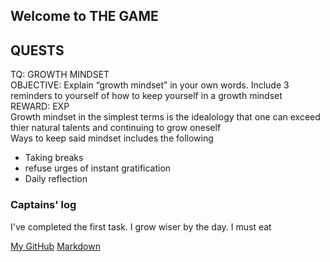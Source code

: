 ## Welcome to THE GAME
<h2> QUESTS </h2>
  TQ: GROWTH MINDSET
    <br>OBJECTIVE: Explain “growth mindset” in your own words. Include 3 reminders to yourself of how to keep yourself in a growth mindset
    <br>REWARD: EXP
    <br>Growth mindset in the simplest terms is the idealology that one can exceed thier natural talents and continuing to grow oneself 
   <br> Ways to keep said mindset includes the following
    <ul>
  <li>Taking breaks</li>
  <li>refuse urges of instant gratification</li>
  <li>Daily reflection</li>
    </ul>
<h3>Captains' log</h3>
I've completed the first task. I grow wiser by the day. I must eat

  [My GitHub](https://github.com/P0PT4R7) [Markdown](https://p0pt4r7.github.io/markdown)
  
